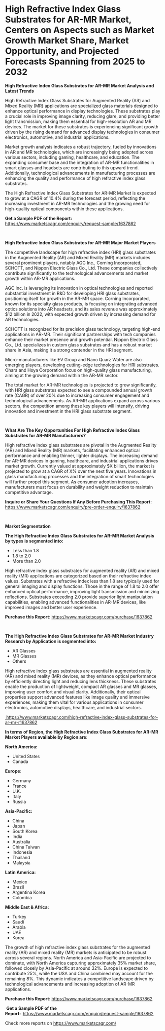 <p><h1>High Refractive Index Glass Substrates for AR-MR Market, Centers on Aspects such as Market Growth Market Share, Market Opportunity, and Projected Forecasts Spanning from 2025 to 2032</h1></p><p><strong>High Refractive Index Glass Substrates for AR-MR Market Analysis and Latest Trends</strong></p>
<p><p>High Refractive Index Glass Substrates for Augmented Reality (AR) and Mixed Reality (MR) applications are specialized glass materials designed to enhance optical performance in display technologies. These substrates play a crucial role in improving image clarity, reducing glare, and providing better light transmission, making them essential for high-resolution AR and MR devices. The market for these substrates is experiencing significant growth driven by the rising demand for advanced display technologies in consumer electronics, automotive, and industrial applications.</p><p>Market growth analysis indicates a robust trajectory, fueled by innovations in AR and MR technologies, which are increasingly being adopted across various sectors, including gaming, healthcare, and education. The expanding consumer base and the integration of AR-MR functionalities in smart glasses and headsets are contributing to this upward trend. Additionally, technological advancements in manufacturing processes are enhancing the quality and performance of high refractive index glass substrates.</p><p>The High Refractive Index Glass Substrates for AR-MR Market is expected to grow at a CAGR of 10.4% during the forecast period, reflecting the increasing investment in AR-MR technologies and the growing need for high-quality optical components within these applications.</p></p>
<p><strong>Get a Sample PDF of the Report:&nbsp;</strong> <a href="https://www.marketscagr.com/enquiry/request-sample/1637862?utm_campaign=1950&utm_medium=2&utm_source=Github&utm_content=ia&utm_term=06042025&utm_id=high-refractive-index-glass-substrates-for-ar-mr">https://www.marketscagr.com/enquiry/request-sample/1637862</a></p>
<p>&nbsp;</p>
<p><strong>High Refractive Index Glass Substrates for AR-MR Major Market Players</strong></p>
<p><p>The competitive landscape for high refractive index (HRI) glass substrates in the Augmented Reality (AR) and Mixed Reality (MR) markets includes several prominent players, notably AGC Inc., Corning Incorporated, SCHOTT, and Nippon Electric Glass Co., Ltd. These companies collectively contribute significantly to the technological advancements and market growth within AR-MR applications.</p><p>AGC Inc. is leveraging its innovation in optical technologies and reported substantial investment in R&D for developing HRI glass substrates, positioning itself for growth in the AR-MR space. Corning Incorporated, known for its specialty glass products, is focusing on integrating advanced optics solutions into AR headsets, and its sales revenue was approximately $12 billion in 2022, with expected growth driven by increasing demand for AR technologies.</p><p>SCHOTT is recognized for its precision glass technology, targeting high-end applications in AR-MR. Their significant partnerships with tech companies enhance their market presence and growth potential. Nippon Electric Glass Co., Ltd. specializes in custom glass substrates and has a robust market share in Asia, making it a strong contender in the HRI segment.</p><p>Micro-manufacturers like EV Group and Nano Quarz Wafer are also emerging players, developing cutting-edge technologies for HRI substrates. Ohara and Hoya Corporation focus on high-quality glass manufacturing, aiming at the growing demand within the AR-MR sector.</p><p>The total market for AR-MR technologies is projected to grow significantly, with HRI glass substrates expected to see a compounded annual growth rate (CAGR) of over 20% due to increasing consumer engagement and technological advancements. As AR-MR applications expand across various sectors, the competition among these key players will intensify, driving innovation and investment in the HRI glass substrate segment.</p></p>
<p>&nbsp;</p>
<p><strong>What Are The Key Opportunities For High Refractive Index Glass Substrates for AR-MR Manufacturers?</strong></p>
<p><p>High refractive index glass substrates are pivotal in the Augmented Reality (AR) and Mixed Reality (MR) markets, facilitating enhanced optical performance and enabling thinner, lighter displays. The increasing demand for AR-MR devices in gaming, healthcare, and industrial applications drives market growth. Currently valued at approximately $X billion, the market is projected to grow at a CAGR of X% over the next five years. Innovations in glass manufacturing processes and the integration of smart technologies will further propel this segment. As consumer adoption increases, manufacturers must focus on durability and weight reduction to maintain competitive advantage.</p></p>
<p><strong>Inquire or Share Your Questions If Any Before Purchasing This Report:</strong> <a href="https://www.marketscagr.com/enquiry/pre-order-enquiry/1637862?utm_campaign=1950&utm_medium=2&utm_source=Github&utm_content=ia&utm_term=06042025&utm_id=high-refractive-index-glass-substrates-for-ar-mr">https://www.marketscagr.com/enquiry/pre-order-enquiry/1637862</a></p>
<p>&nbsp;</p>
<p><strong>Market Segmentation</strong></p>
<p><strong>The High Refractive Index Glass Substrates for AR-MR Market Analysis by types is segmented into:</strong></p>
<p><ul><li>Less than 1.8</li><li>1.8 to 2.0</li><li>More than 2.0</li></ul></p>
<p><p>High refractive index glass substrates for augmented reality (AR) and mixed reality (MR) applications are categorized based on their refractive index values. Substrates with a refractive index less than 1.8 are typically used for general imaging and display functions. Those in the range of 1.8 to 2.0 offer enhanced optical performance, improving light transmission and minimizing reflections. Substrates exceeding 2.0 provide superior light manipulation capabilities, enabling advanced functionalities in AR-MR devices, like improved images and better user experience.</p></p>
<p><strong>Purchase this Report:&nbsp;</strong><a href="https://www.marketscagr.com/purchase/1637862?utm_campaign=1950&utm_medium=2&utm_source=Github&utm_content=ia&utm_term=06042025&utm_id=high-refractive-index-glass-substrates-for-ar-mr">https://www.marketscagr.com/purchase/1637862</a></p>
<p>&nbsp;</p>
<p><strong>The High Refractive Index Glass Substrates for AR-MR Market Industry Research by Application is segmented into:</strong></p>
<p><ul><li>AR Glasses</li><li>MR Glasses</li><li>Others</li></ul></p>
<p><p>High refractive index glass substrates are essential in augmented reality (AR) and mixed reality (MR) devices, as they enhance optical performance by efficiently directing light and reducing lens thickness. These substrates enable the production of lightweight, compact AR glasses and MR glasses, improving user comfort and visual clarity. Additionally, their optical properties support advanced features like image quality and immersive experiences, making them vital for various applications in consumer electronics, automotive displays, healthcare, and industrial sectors.</p></p>
<p><a href="https://www.marketscagr.com/high-refractive-index-glass-substrates-for-ar-mr-r1637862?utm_campaign=1950&utm_medium=2&utm_source=Github&utm_content=ia&utm_term=06042025&utm_id=high-refractive-index-glass-substrates-for-ar-mr">&nbsp;https://www.marketscagr.com/high-refractive-index-glass-substrates-for-ar-mr-r1637862</a></p>
<p><strong>In terms of Region, the High Refractive Index Glass Substrates for AR-MR Market Players available by Region are:</strong></p>
<p>
    <p> <strong> North America: </strong>
        <ul>
            <li>United States</li>
            <li>Canada</li>
        </ul>
        </p> 
    <p> <strong> Europe: </strong>
        <ul>
            <li>Germany</li>
            <li>France</li>
            <li>U.K.</li>
            <li>Italy</li>
            <li>Russia</li>
        </ul>
        </p> 
    <p> <strong> Asia-Pacific: </strong>
        <ul>
            <li>China</li>
            <li>Japan</li>
            <li>South Korea</li>
            <li>India</li>
            <li>Australia</li>
            <li>China Taiwan</li>
            <li>Indonesia</li>
            <li>Thailand</li>
            <li>Malaysia</li>
        </ul>
        </p> 
    <p> <strong> Latin America: </strong>
        <ul>
            <li>Mexico</li>
            <li>Brazil</li>
            <li>Argentina Korea</li>
            <li>Colombia</li>
        </ul>
        </p> 
    <p> <strong> Middle East & Africa: </strong>
        <ul>
            <li>Turkey</li>
            <li>Saudi</li>
            <li>Arabia</li>
            <li>UAE</li>
            <li>Korea</li>
        </ul>
    </p>
    </p>
<p><p>The growth of high refractive index glass substrates for the augmented reality (AR) and mixed reality (MR) markets is anticipated to be robust across several regions. North America and Asia-Pacific are projected to dominate, with North America capturing approximately 35% market share, followed closely by Asia-Pacific at around 32%. Europe is expected to contribute 25%, while the USA and China combined may account for the remaining 8%. This dynamic indicates a competitive landscape driven by technological advancements and increasing adoption of AR-MR applications.</p></p>
<p><strong>Purchase this Report: </strong><a href="https://www.marketscagr.com/purchase/1637862?utm_campaign=1950&utm_medium=2&utm_source=Github&utm_content=ia&utm_term=06042025&utm_id=high-refractive-index-glass-substrates-for-ar-mr">https://www.marketscagr.com/purchase/1637862</a></p>
<p>&nbsp;<strong>Get a Sample PDF of the Report:&nbsp;&nbsp;</strong><a href="https://www.marketscagr.com/enquiry/request-sample/1637862?utm_campaign=1950&utm_medium=2&utm_source=Github&utm_content=ia&utm_term=06042025&utm_id=high-refractive-index-glass-substrates-for-ar-mr">https://www.marketscagr.com/enquiry/request-sample/1637862</a></p>
<p><strong></strong></p>
<p>Check more reports on <a href="https://www.marketscagr.com/?utm_campaign=1950&utm_medium=2&utm_source=Github&utm_content=ia&utm_term=06042025&utm_id=high-refractive-index-glass-substrates-for-ar-mr">https://www.marketscagr.com/</a></p>